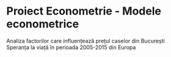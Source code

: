 # Proiect Econometrie - Modele econometrice
Analiza factorilor care influențează prețul caselor din București   
Speranța la viață în perioada 2005-2015 din Europa   
